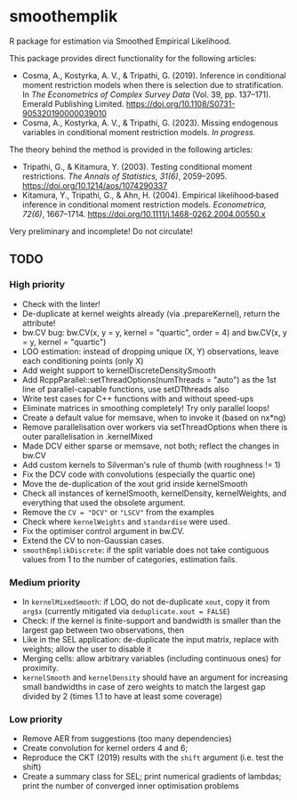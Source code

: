 # smoothemplik

R package for estimation via Smoothed Empirical Likelihood.

This package provides direct functionality for the following articles:

* Cosma, A., Kostyrka, A. V., & Tripathi, G. (2019). Inference in conditional moment restriction models when there is selection due to stratification. In *The Econometrics of Complex Survey Data* (Vol. 39, pp. 137–171). Emerald Publishing Limited. https://doi.org/10.1108/S0731-905320190000039010
* Cosma, A., Kostyrka, A. V., & Tripathi, G. (2023). Missing endogenous variables in conditional moment restriction models. *In progress.*

The theory behind the method is provided in the following articles:

* Tripathi, G., & Kitamura, Y. (2003). Testing conditional moment restrictions. *The Annals of Statistics, 31(6)*, 2059–2095.  https://doi.org/10.1214/aos/1074290337
* Kitamura, Y., Tripathi, G., & Ahn, H. (2004). Empirical likelihood‐based inference in conditional moment restriction models. *Econometrica, 72(6)*, 1667–1714. https://doi.org/10.1111/j.1468-0262.2004.00550.x

Very preliminary and incomplete! Do not circulate!

## TODO

### High priority

* Check with the linter!
* De-duplicate at kernel weights already (via .prepareKernel), return the attribute!
* bw.CV bug: bw.CV(x, y = y, kernel = "quartic", order = 4) and bw.CV(x, y = y, kernel = "quartic")
* LOO estimation: instead of dropping unique (X, Y) observations, leave each conditioning points (only X)
* Add weight support to kernelDiscreteDensitySmooth
* Add RcppParallel::setThreadOptions(numThreads = "auto") as the 1st line of parallel-capable functions, use setDTthreads also
* Write test cases for C++ functions with and without speed-ups
* Eliminate matrices in smoothing completely! Try only parallel loops!
* Create a default value for memsave, when to invoke it (based on nx*ng)
* Remove parallelisation over workers via setThreadOptions when there is outer parallelisation in .kernelMixed
* Made DCV either sparse or memsave, not both; reflect the changes in bw.CV
* Add custom kernels to Silverman's rule of thumb (with roughness != 1)
* Fix the DCV code with convolutions (especially the quartic one)
* Move the de-duplication of the xout grid inside kernelSmooth
* Check all instances of kernelSmooth, kernelDensity, kernelWeights, and everything that used the obsolete argument.
* Remove the `CV = "DCV"` or `"LSCV"` from the examples
* Check where `kernelWeights` and `standardise` were used.
* Fix the optimiser control argument in bw.CV.
* Extend the CV to non-Gaussian cases.
* `smoothEmplikDiscrete`: if the split variable does not take contiguous values from 1 to the number of categories, estimation fails.

### Medium priority

* In `kernelMixedSmooth`: if LOO, do not de-duplicate `xout`, copy it from `arg$x` (currently mitigated via `deduplicate.xout = FALSE`)
* Check: if the kernel is finite-support and bandwidth is smaller than the largest gap between two observations, then
* Like in the SEL application: de-duplicate the input matrix, replace with weights; allow the user to disable it
* Merging cells: allow arbitrary variables (including continuous ones) for proximity.
* `kernelSmooth` and `kernelDensity` should have an argument for increasing small bandwidths in case of zero weights to match the largest gap divided by 2 (times 1.1 to have at least some coverage)

### Low priority

* Remove AER from suggestions (too many dependencies)
* Create convolution for kernel orders 4 and 6;
* Reproduce the CKT (2019) results with the `shift` argument (i.e. test the shift)
* Create a summary class for SEL; print numerical gradients of lambdas; print the number of converged inner optimisation problems

